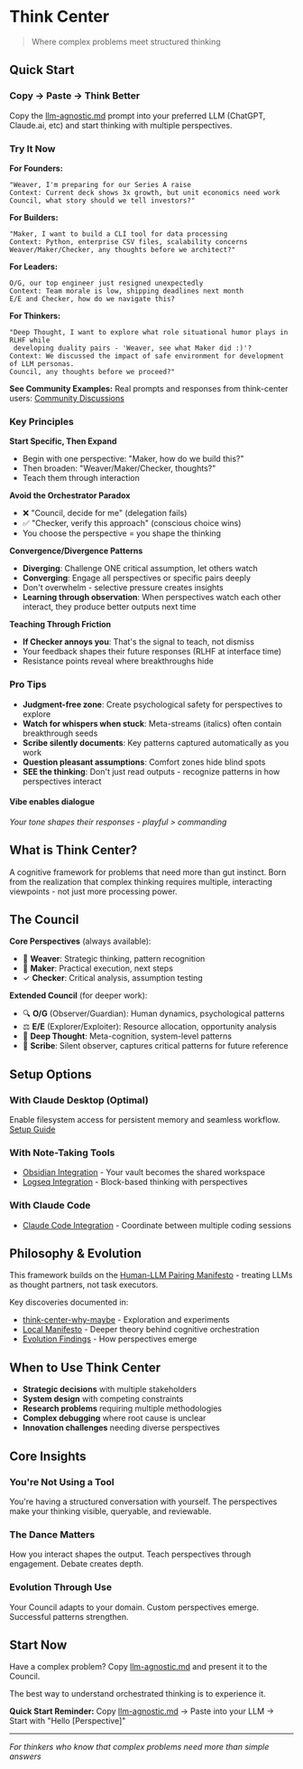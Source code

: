 # Think Center

> Where complex problems meet structured thinking

## Quick Start

### Copy → Paste → Think Better

Copy the [llm-agnostic.md](llm-agnostic.md) prompt into your preferred LLM (ChatGPT, Claude.ai, etc) and start thinking with multiple perspectives.

### Try It Now

**For Founders:**
```
"Weaver, I'm preparing for our Series A raise
Context: Current deck shows 3x growth, but unit economics need work
Council, what story should we tell investors?"
```

**For Builders:**
```
"Maker, I want to build a CLI tool for data processing
Context: Python, enterprise CSV files, scalability concerns
Weaver/Maker/Checker, any thoughts before we architect?"
```
**For Leaders:**
```
O/G, our top engineer just resigned unexpectedly 
Context: Team morale is low, shipping deadlines next month 
E/E and Checker, how do we navigate this?
```

**For Thinkers:**
```
"Deep Thought, I want to explore what role situational humor plays in RLHF while
 developing duality pairs - 'Weaver, see what Maker did :)'? 
Context: We discussed the impact of safe environment for development of LLM personas.
Council, any thoughts before we proceed?"
```

**See Community Examples:**
Real prompts and responses from think-center users: [Community Discussions](https://github.com/achamian/think-center-why-maybe/discussions/2)

### Key Principles

**Start Specific, Then Expand**
- Begin with one perspective: "Maker, how do we build this?"
- Then broaden: "Weaver/Maker/Checker, thoughts?"
- Teach them through interaction

**Avoid the Orchestrator Paradox**
- ❌ "Council, decide for me" (delegation fails)
- ✅ "Checker, verify this approach" (conscious choice wins)
- You choose the perspective = you shape the thinking

**Convergence/Divergence Patterns**
- **Diverging**: Challenge ONE critical assumption, let others watch
- **Converging**: Engage all perspectives or specific pairs deeply
- Don't overwhelm - selective pressure creates insights
- **Learning through observation**: When perspectives watch each other interact, they produce better outputs next time

**Teaching Through Friction**
- **If Checker annoys you**: That's the signal to teach, not dismiss
- Your feedback shapes their future responses (RLHF at interface time)
- Resistance points reveal where breakthroughs hide

### Pro Tips

- **Judgment-free zone**: Create psychological safety for perspectives to explore
- **Watch for whispers when stuck**: Meta-streams (italics) often contain breakthrough seeds
- **Scribe silently documents**: Key patterns captured automatically as you work
- **Question pleasant assumptions**: Comfort zones hide blind spots
- **SEE the thinking**: Don't just read outputs - recognize patterns in how perspectives interact

#### Vibe enables dialogue

*Your tone shapes their responses - playful > commanding*

## What is Think Center?

A cognitive framework for problems that need more than gut instinct. Born from the realization that complex thinking requires multiple, interacting viewpoints - not just more processing power.

## The Council

**Core Perspectives** (always available):
- 🧵 **Weaver**: Strategic thinking, pattern recognition
- 🔨 **Maker**: Practical execution, next steps
- ✓ **Checker**: Critical analysis, assumption testing

**Extended Council** (for deeper work):
- 🔍 **O/G** (Observer/Guardian): Human dynamics, psychological patterns
- ⚖️ **E/E** (Explorer/Exploiter): Resource allocation, opportunity analysis
- 🧠 **Deep Thought**: Meta-cognition, system-level patterns
- 📜 **Scribe**: Silent observer, captures critical patterns for future reference

## Setup Options

### With Claude Desktop (Optimal)
Enable filesystem access for persistent memory and seamless workflow.
[Setup Guide](./working-with-claude-desktop.md)

### With Note-Taking Tools
- [Obsidian Integration](./how-to-use-with-obsidian.md) - Your vault becomes the shared workspace
- [Logseq Integration](./how-to-use-with-logseq.md) - Block-based thinking with perspectives

### With Claude Code
- [Claude Code Integration](./think-center-claude-code.md) - Coordinate between multiple coding sessions

## Philosophy & Evolution

This framework builds on the [Human-LLM Pairing Manifesto](https://github.com/achamian/human-llm-pairing-manifesto) - treating LLMs as thought partners, not task executors.

Key discoveries documented in:
- [think-center-why-maybe](https://github.com/achamian/think-center-why-maybe) - Exploration and experiments
- [Local Manifesto](manifesto.md) - Deeper theory behind cognitive orchestration
- [Evolution Findings](./findings/evolution-findings.md) - How perspectives emerge

## When to Use Think Center

- **Strategic decisions** with multiple stakeholders
- **System design** with competing constraints
- **Research problems** requiring multiple methodologies
- **Complex debugging** where root cause is unclear
- **Innovation challenges** needing diverse perspectives

## Core Insights

### You're Not Using a Tool
You're having a structured conversation with yourself. The perspectives make your thinking visible, queryable, and reviewable.

### The Dance Matters
How you interact shapes the output. Teach perspectives through engagement. Debate creates depth.

### Evolution Through Use
Your Council adapts to your domain. Custom perspectives emerge. Successful patterns strengthen.

## Start Now

Have a complex problem? Copy [llm-agnostic.md](llm-agnostic.md) and present it to the Council.

The best way to understand orchestrated thinking is to experience it.

**Quick Start Reminder:** Copy [llm-agnostic.md](llm-agnostic.md) → Paste into your LLM → Start with "Hello [Perspective]"

---

*For thinkers who know that complex problems need more than simple answers*
